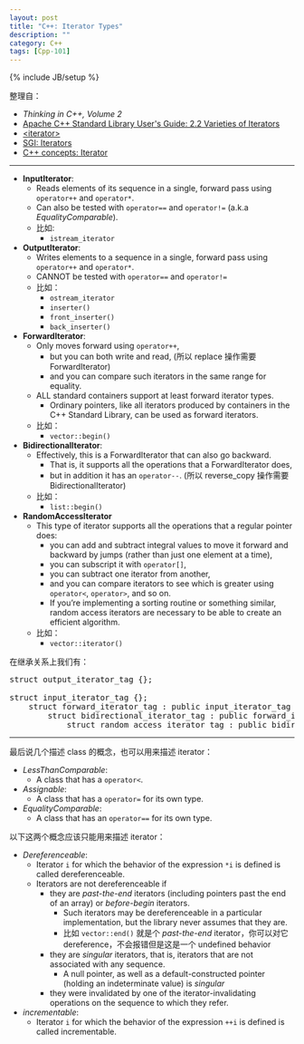 ```yaml
---
layout: post
title: "C++: Iterator Types"
description: ""
category: C++
tags: [Cpp-101]
---
```

{% include JB/setup %}

整理自：

- _Thinking in C++, Volume 2_
- [Apache C++ Standard Library User's Guide: 2.2 Varieties of Iterators](https://stdcxx.apache.org/doc/stdlibug/2-2.html)
- [&lt;iterator&gt;](http://www.cplusplus.com/reference/iterator)
- [SGI: Iterators](http://www.sgi.com/tech/stl/Iterators.html)
- [C++ concepts: Iterator](http://en.cppreference.com/w/cpp/concept/Iterator)

-----

- **InputIterator**: 
	- Reads elements of its sequence in a single, forward pass using `operator++` and `operator*`. 
	- Can also be tested with `operator==` and `operator!=` (a.k.a _EqualityComparable_).
	- 比如: 
		- `istream_iterator`
- **OutputIterator**:
	- Writes elements to a sequence in a single, forward pass using `operator++` and `operator*`. 
	- CANNOT be tested with `operator==` and `operator!=`
	- 比如：
		- `ostream_iterator`
		- `inserter()`
		- `front_inserter()`
		- `back_inserter()`
- **ForwardIterator**:
	- Only moves forward using `operator++`, 
		- but you can both write and read, (所以 replace 操作需要 ForwardIterator) 
		- and you can compare such iterators in the same range for equality.
	- ALL standard containers support at least forward iterator types.
		- Ordinary pointers, like all iterators produced by containers in the C++ Standard Library, can be used as forward iterators.
	- 比如：
		- `vector::begin()`
- **BidirectionalIterator**: 
	- Effectively, this is a ForwardIterator that can also go backward. 
		- That is, it supports all the operations that a ForwardIterator does, 
		- but in addition it has an `operator--`. (所以 reverse_copy 操作需要 BidirectionalIterator)
	- 比如：
		- `list::begin()`
- **RandomAccessIterator**
	- This type of iterator supports all the operations that a regular pointer does: 
		- you can add and subtract integral values to move it forward and backward by jumps (rather than just one element at a time), 
		- you can subscript it with `operator[]`, 
		- you can subtract one iterator from another, 
		- and you can compare iterators to see which is greater using `operator<`, `operator>`, and so on. 
		- If you’re implementing a sorting routine or something similar, random access iterators are necessary to be able to create an efficient algorithm.
	- 比如：
		- `vector::iterator()`
		
在继承关系上我们有：

<pre class="prettyprint linenums">
struct output_iterator_tag {};

struct input_iterator_tag {};
	struct forward_iterator_tag : public input_iterator_tag {};
		struct bidirectional_iterator_tag : public forward_iterator_tag {};
			struct random_access_iterator_tag : public bidirectional_iterator_tag {};
</pre>

-----
		
最后说几个描述 class 的概念，也可以用来描述 iterator：

- _LessThanComparable_: 
	- A class that has a `operator<`.
- _Assignable_: 
	- A class that has a `operator=` for its own type.
- _EqualityComparable_: 
	- A class that has an `operator==` for its own type.

以下这两个概念应该只能用来描述 iterator：

- _Dereferenceable_: 
	- Iterator `i` for which the behavior of the expression `*i` is defined is called dereferenceable.
	- Iterators are not dereferenceable if
		- they are _past-the-end_ iterators (including pointers past the end of an array) or _before-begin_ iterators. 
			- Such iterators may be dereferenceable in a particular implementation, but the library never assumes that they are.
			- 比如 `vector::end()` 就是个 _past-the-end_ iterator，你可以对它 dereference，不会报错但是这是一个 undefined behavior
		- they are _singular_ iterators, that is, iterators that are not associated with any sequence. 
			- A null pointer, as well as a default-constructed pointer (holding an indeterminate value) is _singular_
		- they were invalidated by one of the iterator-invalidating operations on the sequence to which they refer.
- _incrementable_: 
	- Iterator `i` for which the behavior of the expression `++i` is defined is called incrementable.